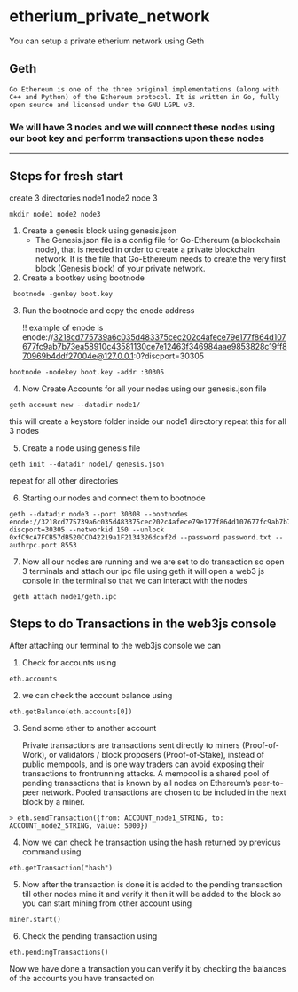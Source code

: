 # etherium_private_network


You can setup a private etherium network using Geth

## Geth
    Go Ethereum is one of the three original implementations (along with C++ and Python) of the Ethereum protocol. It is written in Go, fully open source and licensed under the GNU LGPL v3.
### We will have 3 nodes and we will connect these nodes using our boot key and perforrm transactions upon these nodes
***
## Steps for fresh start
create 3 directories node1 node2 node 3
```
mkdir node1 node2 node3
```

1. Create a genesis block using genesis.json
    - The Genesis.json file is a config file for Go-Ethereum (a blockchain node), that is needed in order to create a private blockchain network. It is the file that Go-Ethereum needs to create the very first block (Genesis block) of your private network.
2.  Create a bootkey using bootnode
```
 bootnode -genkey boot.key
```   
3. Run the bootnode and copy the enode address 

    !! example of enode is 
        enode://3218cd775739a6c035d483375cec202c4afece79e177f864d107677fc9ab7b73ea58910c43581130ce7e12463f346984aae9853828c19ff870969b4ddf27004e@127.0.0.1:0?discport=30305 
```
bootnode -nodekey boot.key -addr :30305
```

4. Now Create Accounts for all your nodes using 
our genesis.json file
```
geth account new --datadir node1/
```
this will create a keystore folder inside our node1 directory repeat this for all 3 nodes

5. Create a node using genesis file 

```
geth init --datadir node1/ genesis.json
```

repeat for all other directories

6. Starting our nodes and connect them to bootnode 
```
geth --datadir node3 --port 30308 --bootnodes enode://3218cd775739a6c035d483375cec202c4afece79e177f864d107677fc9ab7b73ea58910c43581130ce7e12463f346984aae9853828c19ff870969b4ddf27004e@127.0.0.1:0?discport=30305 --networkid 150 --unlock 0xfC9cA7FCB57dB520CCD42219a1F2134326dcaf2d --password password.txt --authrpc.port 8553
```

7. Now all our nodes are running and we are set to do transaction so open 3 terminals and attach our ipc file using geth it will open a web3 js console in the terminal so that we can interact with the nodes 

```
 geth attach node1/geth.ipc
```

## Steps to do Transactions in the web3js console 
After attaching our terminal to the web3js console we can 
1. Check for accounts using 
```
eth.accounts
```
2. we can check the account balance using
```
eth.getBalance(eth.accounts[0])
```
3. Send some ether to another account

    Private transactions are transactions sent directly to miners (Proof-of-Work), or validators / block proposers (Proof-of-Stake), instead of public mempools, and is one way traders can avoid exposing their transactions to frontrunning attacks. A mempool is a shared pool of pending transactions that is known by all nodes on Ethereum’s peer-to-peer network. Pooled transactions are chosen to be included in the next block by a miner. 
```
> eth.sendTransaction({from: ACCOUNT_node1_STRING, to: ACCOUNT_node2_STRING, value: 5000})

```

4. Now we can check he transaction using the hash returned by previous command using

```
eth.getTransaction("hash")
```
5. Now after the transaction is done it is added to the pending transaction till other nodes mine it and verify it then it will be added to the block so you can start mining from other account using 
```
miner.start()
```

6. Check the pending transaction using 
```
eth.pendingTransactions()
```
Now we have done a transaction you can verify it by checking the balances of the accounts you have transacted on